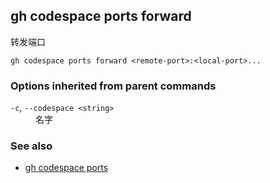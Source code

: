 ## gh codespace ports forward

转发端口

```
gh codespace ports forward <remote-port>:<local-port>...
```

### Options inherited from parent commands

<dl class="flags">
	<dt><code>-c</code>, <code>--codespace &lt;string&gt;</code></dt>
	<dd>名字</dd>
</dl>

### See also

- [gh codespace ports](./gh_codespace_ports)
